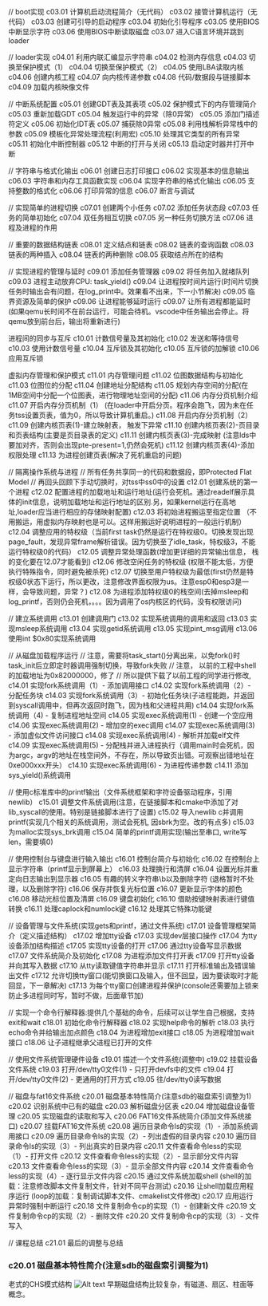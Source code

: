 
// boot实现
c03.01 计算机启动流程简介（无代码）
c03.02 接管计算机运行（无代码）
c03.03 创建可引导的启动程序
c03.04 初始化引导程序
c03.05 使用BIOS中断显示字符
c03.06 使用BIOS中断读取磁盘
c03.07 进入C语言环境并跳到loader

// loader实现
c04.01 利用内联汇编显示字符串
c04.02 检测内存信息
c04.03 切换至保护模式（1）
c04.04 切换至保护模式（2）
c04.05 使用LBA读取内核
c04.06 创建内核工程
c04.07 向内核传递参数
c04.08 代码/数据段与链接脚本
c04.09 加载内核映像文件

// 中断系统配置
c05.01 创建GDT表及其表项
c05.02 保护模式下的内存管理简介
c05.03 重新加载GDT
c05.04 触发运行中的异常（除0异常）
c05.05 添加门描述符定义
c05.06 初始化IDT表
c05.07 捕获除0异常
c05.08 利用栈解析异常栈中的参数
c05.09 模板化异常处理流程(利用宏)
c05.10 处理其它类型的所有异常
c05.11 初始化中断控制器
c05.12 中断的打开与关闭
c05.13 启动定时器并打开中断

// 字符串与格式化输出
c06.01 创建日志打印接口
c06.02 实现基本的信息输出
c06.03 字符串和内存工具函数实现
c06.04 实现字符串的格式化输出
c06.05 支持整数的格式化
c06.06 打印异常的信息
c06.07 断言与调试

// 实现简单的进程切换
c07.01 创建两个小任务
c07.02 添加任务状态段
c07.03 任务的简单初始化
c07.04 双任务相互切换
c07.05 另一种任务切换方法
c07.06 进程及进程的作用

// 重要的数据结构链表
c08.01 定义结点和链表
c08.02 链表的查询函数
c08.03 链表的两种插入
c08.04 链表的两种删除
c08.05 获取结点所在的结构

// 实现进程的管理与延时
c09.01 添加任务管理器
c09.02 将任务加入就绪队列
c09.03 进程主动放弃CPU: task_yield()
c09.04 让进程按时间片运行(时间片切换任务时输出会有问题，在log_print中。效果看不出来，下一小节解决)
c09.05 临界资源及简单的保护
c09.06 让进程能够延时运行
c09.07 让所有进程都能延时(如果qemu长时间不在前台运行，可能会待机。vscode中任务输出会停止。将qemu放到前台后，输出将重新进行)

进程间的同步与互斥
c10.01 计数信号量及其初始化
c10.02 发送和等待信号
c10.03 使用计数信号量
c10.04 互斥锁及其初始化
c10.05 互斥锁的加解锁
c10.06 应用互斥锁

虚拟内存管理和保护模式
c11.01 内存管理问题
c11.02 位图数据结构与初始化
c11.03 位图位的分配
c11.04 创建地址分配结构
c11.05 规划内存空间的分配(在1MB空间中分配一个位图表，进行物理地址空间的分配)
c11.06 内存分页机制介绍
c11.07 开启内存分页机制（1） (在loader中开启分页。程序会跑飞，因为未在任务tss设置页表，值为0，所以导致计算机重启。)
c11.08 开启内存分页机制（2）
c11.09 创建内核页表(1)-建立映射表， 触发下异常
c11.10 创建内核页表(2)-页目录和页表结构(主要是页目录表的定义)
c11.11 创建内核页表(3)-完成映射 (注意lds中要加对齐，否则会出现pte-present=1,仍然会死机)
c11.12 创建内核页表(4)-添加权限处理
c11.13 为进程创建页表(解决了死机重启的问题)

// 隔离操作系统与进程
// 所有任务共享同一的代码和数据段，即Protected Flat Model
// 再回头回顾下手动切换时，对tss中ss0中的设置
c12.01 创建系统的第一个进程
c12.02 配置进程的加载地址和运行地址(运行会死机。通过readelf展示具体的init信息，说明加载地址和运行地址的区别.另，如果kernel运行在高地址,loader应当进行相应的存储映射配置)
c12.03 将初始进程搬运至指定位置 （不用搬运，用虚拟内存映射也是可以。这样用搬运好说明进程的一般运行机制）
c12.04 调整应用的特权级（当前first task仍然是运行在特权级0。切换发现出现page_fault，发现异常frame解析错误。因为切换至了idle_task，特权级3，不能运行特权级0的代码）
c12.05 调整异常处理函数(增加更详细的异常输出信息， 栈的变化要在12.07才能看到)
c12.06 修改空闲任务的特权级 (权限不能太低，方便执行特殊指令，同时避免被杀死)
c12.07 切换至用户特权级为最低(first仍然是特权级0状态下运行，所以更改，注意修改界面权限为us。注意esp0和esp3是一样，会导致问题，异常？)
c12.08 为进程添加特权级0的栈空间(去掉msleep和log_printf，否则仍会死机，。。。因为调用了os内核区的代码，没有权限访问)

// 建立系统调用
c13.01 创建调用门
c13.02 实现系统调用的调用和返回
c13.03 实现msleep系统调用
c13.04 实现getid系统调用
c13.05 实现pint_msg调用
c13.06 使用int $0x80实现系统调用

// 从磁盘加载程序运行
// 注意，需要将task_start()分离出来，以免fork()时task_init后立即定时器调用强制切换，导致fork失败
// 注意， 以前的工程中shell的加载地址为0x82000000，修了
// 所以提供下载了以前工程的同学进行修改,
c14.01 实现fork系统调用（1）- 添加调用接口
c14.02 实现fork系统调用（2）- 分配任务块
c14.03 实现fork系统调用（3）- 初始化任务块(子进程能跑，并返回到syscall调用中，但再次返回时跑飞，因为栈和父进程共用)
c14.04 实现fork系统调用（4) - 复制进程地址空间
c14.05 实现exec系统调用(1) - 创建一个空应用
c14.06 实现exec系统调用(2) - 增加空的exec调用
c14.07 实现exec系统调用(3) - 添加虚似文件访问接口
c14.08 实现exec系统调用(4) - 解析并加载elf文件
c14.09 实现exec系统调用(5) - 分配栈并进入进程执行（调用main时会死机，因为argc，argv的地址在栈空间外，不存在，所以导致页出错。可观察出错地址在0xe000xxx开头）
c14.10 实现exec系统调用(6) - 为进程传递参数
c14.11 添加sys_yield()系统调用

// 使用c标准库中的printf输出（文件系统框架和字符设备驱动程序，引用newlib）
c15.01 调整文件系统调用(注意，在链接脚本和cmake中添加了对lib_syscall的使用。特别是链接脚本进行了设置)
c15.02 导入newlib c并调用printf(实现几个相关的系统调用，测试会死机, 因sbrk为空。改的有点多)
c15.03 为malloc实现sys_brk调用
c15.04 简单的printf调用实现(输出至串口, write写len，需要填0)

// 使用控制台与键盘进行输入输出
c16.01 控制台简介与初始化
c16.02 在控制台上显示字符串（printf显示到屏幕上）
c16.03 处理换行和清屏
c16.04 设置光标并重定向日志输出到显示器
c16.05 有趣的转义字符串\b以及删除字符 (退格暂时不处理，以及删除字符)
c16.06 保存并恢复光标位置
c16.07 更新显示字体的颜色
c16.08 移动光标位置及清屏
c16.09 键盘初始化
c16.10 借助按键映射表进行键值转换
c16.11 处理caplock和numlock键
c16.12 处理其它特殊功能键

// 设备管理与文件系统(实现gets和printf，通过文件系统)
c17.01 设备管理框架简介（定义描述结构）
c17.02 增加tty设备
c17.03 实现dev层接口操作
c17.04 为tty设备添加结构描述
c17.05 实现tty设备的打开
c17.06 通过tty设备写显示数据
c17.07 文件系统简介及初始化
c17.08 为进程添加文件打开表
c17.09 打开tty设备并向其写入数据
c17.10 从tty读取键值字符串并显示
c17.11 打开标准输出及错误输出文件
c17.12 允许切换tty窗口(能切换窗口及输入，但不回显，因为要读取时才能回显，下一章解决)
c17.13 为每个tty窗口创建进程并保护(console还需要加上锁来防止多进程同时写，暂时不做，后面章节加)

// 实现一个命令行解释器:提供几个基础的命令，后续可以让学生自己根据，支持exit和wait
c18.01 初始化命令行解释器
c18.02 实现help命令的解析
c18.03 执行echo命令并给输出加点颜色
c18.04 为进程增加exit接口
c18.05 为进程增加wait接口
c18.06 让子进程继承父进程已打开的文件

// 使用文件系统管理硬件设备
c19.01 描述一个文件系统(调整中)
c19.02 挂载设备文件系统
c19.03 打开/dev/tty0文件(1) - 只打开devfs中的文件
c19.04 打开/dev/tty0文件(2) - 更通用的打开方式
c19.05 往/dev/tty0读写数据

// 磁盘与fat16文件系统
c20.01 磁盘基本特性简介(注意sdb的磁盘索引调整为1)
c20.02 识别系统中已有的磁盘
c20.03 解析磁盘分区表
c20.04 增加磁盘设备管理
c20.05 实现磁盘的读取和写入
c20.06 FAT16文件系统简介(添加文件系统接口)
c20.07 挂载FAT16文件系统
c20.08 遍历目录命令ls的实现（1）- 添加系统调用接口
c20.09 遍历目录命令ls的实现（2）- 列出虚假的目录内容
c20.10 遍历目录命令ls的实现（3）- 列出真实的目录内容
c20.11 文件查看命令less的实现（1）- 打开文件
c20.12 文件查看命令less的实现（2）- 显示部分文件内容
c20.13 文件查看命令less的实现（3）- 显示全部文件内容
c20.14 文件查看命令less的实现（4）- 逐行显示文件内容
c20.15 通过文件系统加载shell (shell的加载：注意修改脚本文件复制文件，针对不同平台测试)
c20.16 让shell加载应用程序运行 (loop的加载：复制调试脚本文件、cmakelist文件修改)
c20.17 应用运行异常时强制中断运行
c20.18 文件复制命令cp的实现（1）- 创建新文件
c20.19 文件复制命令cp的实现（2）- 删除文件
c20.20 文件复制命令cp的实现（3）- 文件写入

// 课程总结
c21.01 最后的调整与总结


### c20.01 磁盘基本特性简介(注意sdb的磁盘索引调整为1)

老式的CHS模式结构
![Alt text](doc/image.png)
早期磁盘结构比较复杂，有磁道、扇区、柱面等概念。



